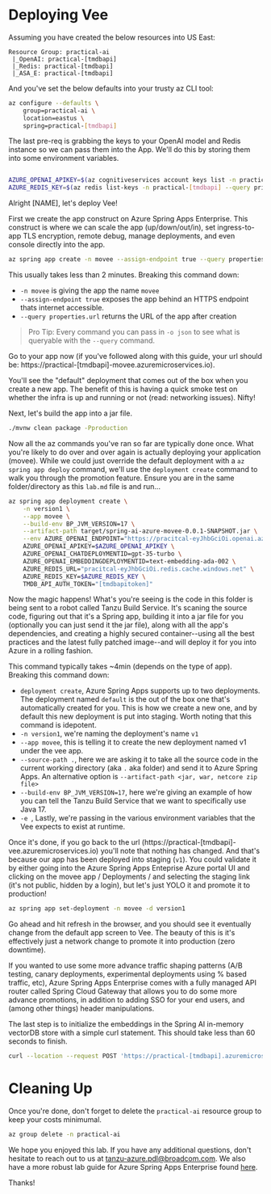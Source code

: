 
# Deploying Vee

Assuming you have created the below resources into US East:
```
Resource Group: practical-ai
 |_OpenAI: practical-[tmdbapi]
 |_Redis: practical-[tmdbapi]
 |_ASA_E: practical-[tmdbapi]
```

And you've set the below defaults into your trusty az CLI tool:
```bash
az configure --defaults \
    group=practical-ai \
    location=eastus \
    spring=practical-[tmdbapi]
```

The last pre-req is grabbing the keys to your OpenAI model and Redis instance so we can pass them into the App. We'll do this by storing them into some environment variables.
```bash

AZURE_OPENAI_APIKEY=$(az cognitiveservices account keys list -n practical-[tmdbapi] --query key1 -o tsv)
AZURE_REDIS_KEY=$(az redis list-keys -n practical-[tmdbapi] --query primaryKey -o tsv)

```

Alright [NAME], let's deploy Vee!

First we create the app construct on Azure Spring Apps Enterprise. This construct is where we can scale the app (up/down/out/in), set ingress-to-app TLS encryption, remote debug, manage deployments, and even console directly into the app.
```bash
az spring app create -n movee --assign-endpoint true --query properties.url --cpu 2 --memory 4Gi
```

This usually takes less than 2 minutes. Breaking this command down:
- `-n movee` is giving the app the name `movee`
- `--assign-endpoint true` exposes the app behind an HTTPS endpoint thats internet accessible.
- `--query properties.url` returns the URL of the app after creation

> Pro Tip: Every command you can pass in `-o json` to see what is queryable with the `--query` command.

Go to your app now (if you've followed along with this guide, your url should be: https://practical-[tmdbapi]-movee.azuremicroservices.io).

You'll see the "default" deployment that comes out of the box when you create a new app. The benefit of this is having a quick smoke test on whether the infra is up and running or not (read: networking issues). Nifty!

Next, let's build the app into a jar file.

```bash
./mvnw clean package -Pproduction
```

Now all the az commands you've ran so far are typically done once. What you're likely to do over and over again is actually deploying your application (movee). While we could just override the default deployment with a `az spring app deploy` command, we'll use the `deployment create` command to walk you through the promotion feature. Ensure you are in the same folder/directory as this `lab.md` file is and run...

```bash
az spring app deployment create \
    -n version1 \
    --app movee \
    --build-env BP_JVM_VERSION=17 \
    --artifact-path target/spring-ai-azure-movee-0.0.1-SNAPSHOT.jar \
    --env AZURE_OPENAI_ENDPOINT="https://pracitcal-eyJhbGciOi.openai.azure.com/" \
    AZURE_OPENAI_APIKEY=$AZURE_OPENAI_APIKEY \
    AZURE_OPENAI_CHATDEPLOYMENTID=gpt-35-turbo \
    AZURE_OPENAI_EMBEDDINGDEPLOYMENTID=text-embedding-ada-002 \
    AZURE_REDIS_URL="pracitcal-eyJhbGciOi.redis.cache.windows.net" \
    AZURE_REDIS_KEY=$AZURE_REDIS_KEY \
    TMDB_API_AUTH_TOKEN="[tmdbapitoken]"
```
Now the magic happens! What's you're seeing is the code in this folder is being sent to a robot called Tanzu Build Service. It's scaning the source code, figuring out that it's a Spring app, building it into a jar file for you (optionally you can just send it the jar file), along with all the app's dependencies, and creating a highly secured container--using all the best practices and the latest fully patched image--and will deploy it for you into Azure in a rolling fashion.

This command typically takes ~4min (depends on the type of app). Breaking this command down:
- `deployment create`, Azure Spring Apps supports up to two deployments. The deployment named `default` is the out of the box one that's automatically created for you. This is how we create a new one, and by default this new deployment is put into staging. Worth noting that this command is idepotent.
- `-n version1`, we're naming the deployment's name `v1`
- `--app movee`, this is telling it to create the new deployment named v1 under the vee app.
- `--source-path .`, here we are asking it to take all the source code in the current working directory (aka `.` aka folder) and send it to Azure Spring Apps. An alternative option is `--artifact-path <jar, war, netcore zip file>`
- `--build-env BP_JVM_VERSION=17`, here we're giving an example of how you can tell the Tanzu Build Service that we want to specifically use Java 17.
- `-e `, Lastly, we're passing in the various environment variables that the Vee expects to exist at runtime.

Once it's done, if you go back to the url (https://practical-[tmdbapi]-vee.azuremicroservices.io) you'll note that nothing has changed. And that's because our app has been deployed into staging (`v1`). You could validate it by either going into the Azure Spring Apps Enteprise Azure portal UI and clicking on the movee app / Deployments / and selecting the staging link (it's not public, hidden by a login), but let's just YOLO it and promote it to production!

```bash
az spring app set-deployment -n movee -d version1
```
Go ahead and hit refresh in the browser, and you should see it eventually change from the default app screen to Vee. The beauty of this is it's effectively just a network change to promote it into production (zero downtime).

If you wanted to use some more advance traffic shaping patterns (A/B testing, canary deployments, experimental deployments using % based traffic, etc), Azure Spring Apps Enterprise comes with a fully managed API router called Spring Cloud Gateway that allows you to do some more advance promotions, in addition to adding SSO for your end users, and (among other things) header manipulations.

The last step is to initialize the embeddings in the Spring AI in-memory vectorDB store with a simple curl statement. This should take less than 60 seconds to finish.

```bash
curl --location --request POST 'https://practical-[tmdbapi].azuremicroservices.io/actuator/store-embeddings'
```

# Cleaning Up

Once you're done, don't forget to delete the `practical-ai` resource group to keep your costs minimumal.

```bash
az group delete -n practical-ai
```

We hope you enjoyed this lab. If you have any additional questions, don't hesitate to reach out to us at tanzu-azure.pdl@broadcom.com. We also have a more robust lab guide for Azure Spring Apps Enterprise found [here](https://github.com/Azure-Samples/acme-fitness-store/tree/Azure).

Thanks!

